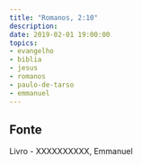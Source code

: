 ```yaml
---
title: "Romanos, 2:10"
description: 
date: 2019-02-01 19:00:00
topics: 
- evangelho
- biblia
- jesus
- romanos
- paulo-de-tarso
- emmanuel
---
```




## Fonte
Livro - XXXXXXXXXX, Emmanuel
